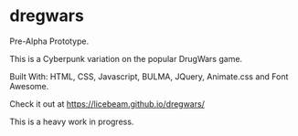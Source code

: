 # dregwars
Pre-Alpha Prototype.

This is a Cyberpunk variation on the popular DrugWars game.

Built With: 
HTML, CSS, Javascript, BULMA, JQuery, Animate.css and Font Awesome.

Check it out at https://licebeam.github.io/dregwars/

This is a heavy work in progress. 
